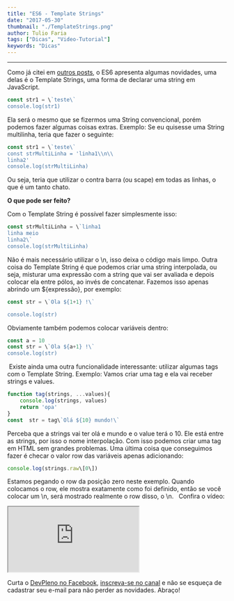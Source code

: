 ```yaml
---
title: "ES6 - Template Strings"
date: "2017-05-30"
thumbnail: "./TemplateStrings.png"
author: Tulio Faria
tags: ["Dicas", "Video-Tutorial"]
keywords: "Dicas"
---
```

---

Como já citei em [outros posts](https://www.devpleno.com/1155-2/), o ES6 apresenta algumas novidades, uma delas é o Template Strings, uma forma de declarar uma string em JavaScript.

```jsx
const str1 = \`teste\`
console.log(str1)
```

Ela será o mesmo que se fizermos uma String convencional, porém podemos fazer algumas coisas extras. Exemplo: Se eu quisesse uma String multilinha, teria que fazer o seguinte:

```jsx
const str1 = \`teste\`
const strMultiLinha = 'linha1\\n\\
linha2'
console.log(strMultiLinha)
```

Ou seja, teria que utilizar o contra barra (ou scape) em todas as linhas, o que é um tanto chato.   

**O que pode ser feito?** 

Com o Template String é possível fazer simplesmente isso:

```jsx
const strMultiLinha = \`linha1
linha meio
linha2\`
console.log(strMultiLinha)
```

Não é mais necessário utilizar o \\n, isso deixa o código mais limpo. Outra coisa do Template String é que podemos criar uma string interpolada, ou seja, misturar uma expressão com a string que vai ser avaliada e depois colocar ela entre pólos, ao invés de concatenar. Fazemos isso apenas abrindo um ${expressão}, por exemplo:

```jsx
const str = \`Ola ${1+1} !\`

console.log(str)
```

Obviamente também podemos colocar variáveis dentro:

```jsx
const a = 10
const str = \`Ola ${a+1} !\`
console.log(str)
```

 Existe ainda uma outra funcionalidade interessante: utilizar algumas tags com o Template String. Exemplo: Vamos criar uma tag e ela vai receber strings e values.

```jsx
function tag(strings, ...values){
    console.log(strings, values)
    return 'opa'
}
const  str = tag\`Olá ${10} mundo!\`
```

Perceba que a strings vai ter olá e mundo e o value terá o 10. Ele está entre as strings, por isso o nome interpolação. Com isso podemos criar uma tag em HTML sem grandes problemas. Uma última coisa que conseguimos fazer é checar o valor row das variáveis apenas adicionando:

```jsx
console.log(strings.raw\[0\])
```

Estamos pegando o row da posição zero neste exemplo. Quando colocamos o row, ele mostra exatamente como foi definido, então se você colocar um \\n, será mostrado realmente o row disso, o \\n.   Confira o vídeo: 

<div class="embed-responsive embed-responsive-16by9">
  <iframe class="embed-responsive-item" src="https://www.youtube.com/embed/Ooqm6jUCD6E" allowfullscreen></iframe>
</div>

Curta o [DevPleno no Facebook](https://www.facebook.com/devpleno), [inscreva-se no canal](https://www.youtube.com/devplenocom) e não se esqueça de cadastrar seu e-mail para não perder as novidades. Abraço!